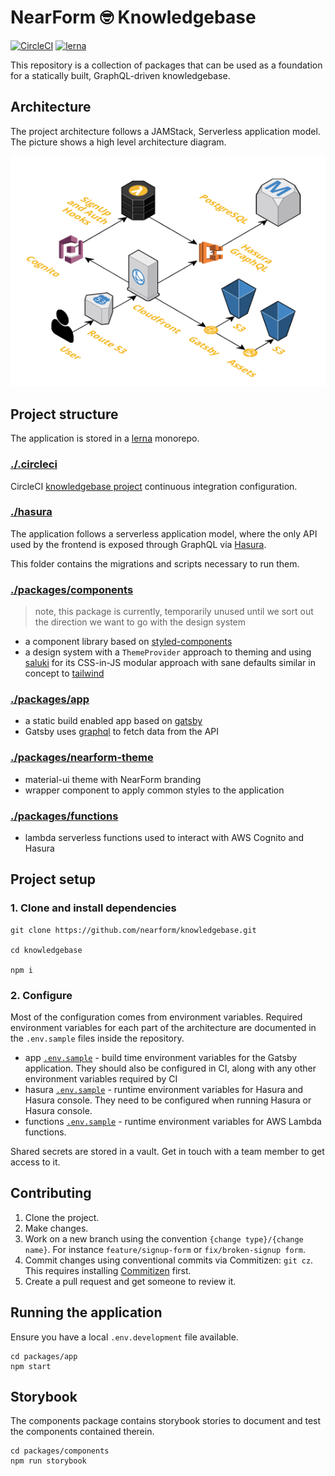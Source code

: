 # NearForm 🤓 Knowledgebase

[![CircleCI](https://circleci.com/gh/nearform/knowledgebase.svg?style=svg&circle-token=0ce58bd80ab2db1fd16b1eca28dba58c62588a74)](https://circleci.com/gh/nearform/knowledgebase)
[![lerna](https://img.shields.io/badge/maintained%20with-lerna-cc00ff.svg)](https://lernajs.io/)

This repository is a collection of packages that can be used as a foundation for a statically built, GraphQL-driven knowledgebase.

## Architecture

The project architecture follows a JAMStack, Serverless application model. The picture shows a high level architecture diagram.

![architecture](./docs/architecture.png)

## Project structure

The application is stored in a [lerna](https://github.com/lerna/lerna) monorepo.

### [./.circleci](./.circleci)

CircleCI [knowledgebase project](https://circleci.com/gh/nearform/knowledgebase) continuous integration configuration.

### [./hasura](./hasura)

The application follows a serverless application model, where the only API used by the frontend is exposed through GraphQL via [Hasura](https://hasura.io).

This folder contains the migrations and scripts necessary to run them.

### [./packages/components](./packages/components)

> note, this package is currently, temporarily unused until we sort out the direction we want to go with the design system

- a component library based on [styled-components](https://www.styled-components.com/)
- a design system with a `ThemeProvider` approach to theming and using
  [saluki](https://github.com/nearform/saluki) for its CSS-in-JS modular
  approach with sane defaults similar in concept to [tailwind](https://tailwindcss.com/docs/what-is-tailwind/)

### [./packages/app](./packages/app)

- a static build enabled app based on [gatsby](https://www.gatsbyjs.org)
- Gatsby uses [graphql](https://graphql.org/) to fetch data from the API

### [./packages/nearform-theme](./packages/nearform-theme)

- material-ui theme with NearForm branding
- wrapper component to apply common styles to the application

### [./packages/functions](./packages/functions)

- lambda serverless functions used to interact with AWS Cognito and Hasura

## Project setup

### 1. Clone and install dependencies

```
git clone https://github.com/nearform/knowledgebase.git

cd knowledgebase

npm i
```

### 2. Configure

Most of the configuration comes from environment variables. Required environment variables for each part of the architecture are documented in the `.env.sample` files inside the repository.

- app [`.env.sample`](./packages/app/.env.sample) - build time environment variables for the Gatsby application. They should also be configured in CI, along with any other environment variables required by CI
- hasura [`.env.sample`](./hasura/.env.sample) - runtime environment variables for Hasura and Hasura console. They need to be configured when running Hasura or Hasura console.
- functions [`.env.sample`](./packages/functions/.env.sample) - runtime environment variables for AWS Lambda functions.

Shared secrets are stored in a vault. Get in touch with a team member to get access to it.

## Contributing

1. Clone the project.
2. Make changes.
3. Work on a new branch using the convention `{change type}/{change name}`. For instance `feature/signup-form` or `fix/broken-signup form`.
4. Commit changes using conventional commits via Commitizen: `git cz`. This requires installing [Commitizen](http://commitizen.github.io/cz-cli/) first.
5. Create a pull request and get someone to review it.

## Running the application

Ensure you have a local `.env.development` file available.

```
cd packages/app
npm start
```

## Storybook

The components package contains storybook stories to document and test the components contained therein.

```
cd packages/components
npm run storybook
```
